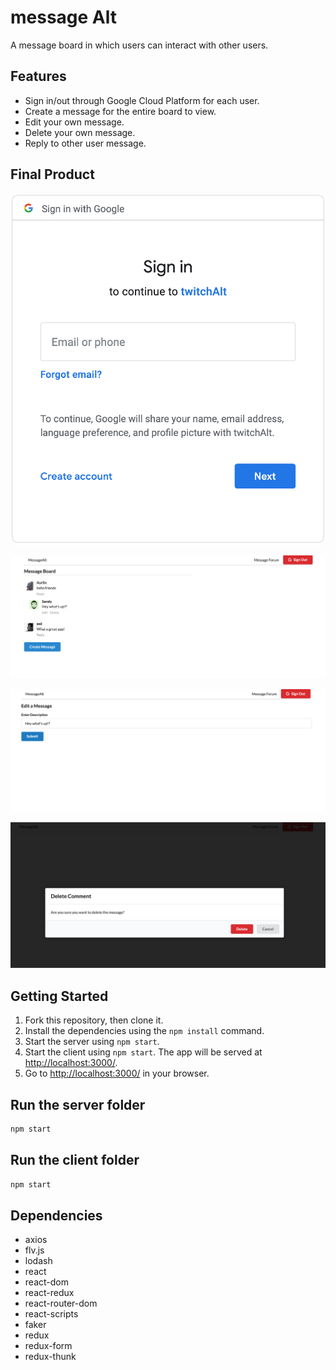 # message Alt

A message board in which users can interact with other users.

## Features 

- Sign in/out through Google Cloud Platform for each user. 
- Create a message for the entire board to view.
- Edit your own message.
- Delete your own message.
- Reply to other user message.


## Final Product

!["Sign In/out Google Functionality"](docs/Google.png)

!["Main screen functionality"](docs/Main-Screen.png)

!["Edit message"](docs/edit-comment.png)

!["Delete message"](docs/delete-comment.png)

## Getting Started

1. Fork this repository, then clone it.
2. Install the dependencies using the `npm install` command.
3. Start the server using `npm start`.
3. Start the client using `npm start`. The app will be served at <http://localhost:3000/>.
4. Go to <http://localhost:3000/> in your browser.

## Run the  server folder

```sh
npm start
```

## Run the client folder

```sh
npm start
```

## Dependencies

- axios
- flv.js
- lodash
- react
- react-dom
- react-redux
- react-router-dom
- react-scripts
- faker
- redux
- redux-form
- redux-thunk

